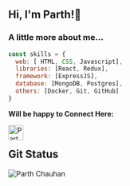 ### <h2> Hi, I'm Parth!👋 </h2>

### A little more about me...  

```javascript
const skills = {
  web: [ HTML, CSS, Javascript],
  libraries: [React, Redux],
  framework: [ExpressJS],
  database: [MongoDB, Postgres],
  others: [Docker, Git, GitHub]
}
```

**Will be happy to Connect Here:**

<a href="https://www.linkedin.com/in/parth-chauhan-984624193/">
  <img align="left" alt="Parth's Linkdein" height="30" width="30" src="https://cdn.jsdelivr.net/npm/simple-icons@v3/icons/linkedin.svg" />
</a>
<br/>

## Git Status

<img align="left" src="https://github-readme-stats.vercel.app/api?username=chauhanparth210&show_icons=true&theme=radical" alt="Parth Chauhan" /><br>
